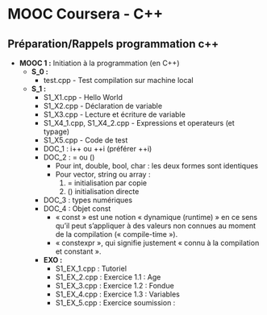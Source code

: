 # MOOC Coursera - C++
## Préparation/Rappels programmation c++



- **MOOC 1 :** Initiation à la programmation (en C++)
  - **S_0 :**
    - test.cpp - Test compilation sur machine local
  - **S_1 :**
    - S1_X1.cpp - Hello World
    - S1_X2.cpp - Déclaration de variable
    - S1_X3.cpp - Lecture et écriture de variable
    - S1_X4_1.cpp, S1_X4_2.cpp - Expressions et operateurs (et typage)
    - S1_X5.cpp - Code de test
    - DOC_1 : i++ ou ++i (préférer ++i)
    - DOC_2 : = ou ()
      - Pour int, double, bool, char : les deux formes sont identiques
      - Pour vector, string ou array :
        1. = initialisation par copie
        2. () initialisation directe
    - DOC_3 : types numériques
    - DOC_4 : Objet const
      -  « const » est une notion « dynamique (runtime) » en ce sens qu’il peut s’appliquer à des valeurs non connues au moment de la compilation (« compile-time »).
      -  « constexpr », qui signifie justement « connu à la compilation et constant ».
    - **EXO :**
      - S1_EX_1.cpp : Tutoriel
      - S1_EX_2.cpp : Exercice 1.1 : Age
      - S1_EX_3.cpp : Exercice 1.2 : Fondue
      - S1_EX_4.cpp : Exercice 1.3 : Variables
      - S1_EX_5.cpp : Exercice soumission
:
